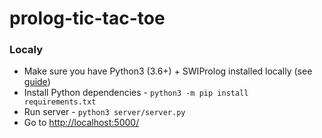 # prolog-tic-tac-toe

### Localy
- Make sure you have Python3 (3.6+) + SWIProlog installed locally (see [guide](https://github.com/yuce/pyswip/blob/master/INSTALL.md))
- Install Python dependencies - `python3 -m pip install requirements.txt`
- Run server - `python3 server/server.py`
- Go to [http://localhost:5000/](http://localhost:5000/)
